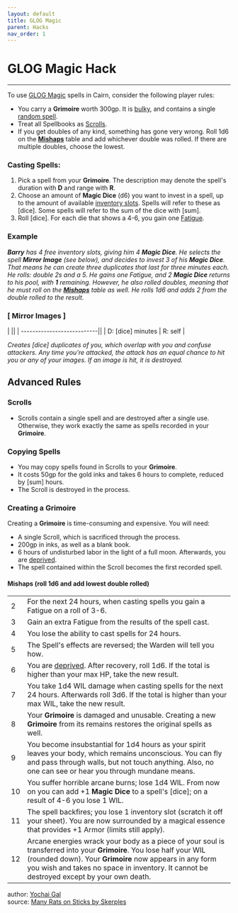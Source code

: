 ```yaml
---
layout: default
title: GLOG Magic
parent: Hacks
nav_order: 1
---
```


# GLOG Magic Hack
---
To use [GLOG Magic](http://goblinpunch.blogspot.com/2016/09/the-glog-wizards.html) spells in Cairn, consider the following player rules:
- You carry a **Grimoire** worth 300gp. It is [bulky](cairn-srd/#inventory), and contains a single [random spell](https://drive.google.com/file/d/1OTVy-5Vm44xhRmFO4tKFCJto-_cw0xYtD8lNj8AsSJY/view?pli=1).
- Treat all Spellbooks as [Scrolls](/hacks/glog-magic/#scrolls).
- If you get doubles of any kind, something has gone very wrong. Roll 1d6 on the [**Mishaps**](https://cairnrpg.com/hacks/glog-magic/#mishaps-sum-of-doubles-rolled) table and add whichever double was rolled. If there are multiple doubles, choose the lowest.

### Casting Spells:
1. Pick a spell from your **Grimoire**. The description may denote the spell's duration with **D** and range with **R**.
2. Choose an amount of **Magic Dice** (d6) you want to invest in a spell, up to the amount of available [inventory slots](cairn-srd/#inventory). Spells will refer to these as [dice]. Some spells will refer to the sum of the dice with [sum].
3. Roll [dice]. For each die that shows a 4-6, you gain one [Fatigue](/cairn-srd/#rules).

### **Example**
_**Barry** has 4 free inventory slots, giving him 4 **Magic Dice**. He selects the spell **Mirror Image** (see below), and decides to invest 3 of his **Magic Dice**. That means he can create three duplicates that last for three minutes each. He rolls: double 2s and a 5. He gains one Fatigue, and 2 **Magic Dice** returns to his pool, with **1** remaining. However, he also rolled doubles, meaning that he must roll on the [**Mishaps**](https://cairnrpg.com/hacks/glog-magic/#mishaps-sum-of-doubles-rolled) table as well. He rolls 1d6 and adds 2 from the double rolled to the result._

### [ **Mirror Images** ]

|                            ||
| ---------------------------||
| D: [dice] minutes | R: self |

_Creates [dice] duplicates of you, which overlap with you and confuse attackers. Any time you’re attacked, the attack has an equal chance to hit you or any of your images. If an image is hit, it is destroyed._

## Advanced Rules

### **Scrolls**
- Scrolls contain a single spell and are destroyed after a single use. Otherwise, they work exactly the same as spells recorded in your **Grimoire**.

### **Copying Spells**
- You may copy spells found in Scrolls to your **Grimoire**.
- It costs 50gp for the gold inks and takes 6 hours to complete, reduced by [sum] hours.
- The Scroll is destroyed in the process.

### **Creating a Grimoire**
Creating a **Grimoire** is time-consuming and expensive. You will need:
- A single Scroll, which is sacrificed through the process.
- 200gp in inks, as well as a blank book.
- 6 hours of undisturbed labor in the light of a full moon. Afterwards, you are [deprived](https://cairnrpg.com/cairn-srd/#rules).
- The spell contained within the Scroll becomes the first recorded spell.

#### Mishaps (roll 1d6 and add lowest double rolled)

||                 |
| ---- | ---- |
|2|For the next 24 hours, when casting spells you gain a Fatigue on a roll of 3-6.|
|3|Gain an extra Fatigue from the results of the spell cast.|
|4|You lose the ability to cast spells for 24 hours.|
|5|The Spell's effects are reversed; the Warden will tell you how. |
|6|You are [deprived](https://cairnrpg.com/cairn-srd/#rules). After recovery, roll 1d6. If the total is higher than your max HP, take the new result.|
|7|You take 1d4 WIL damage when casting spells for the next 24 hours. Afterwards roll 3d6. If the total is higher than your max WIL, take the new result.|
|8 |Your **Grimoire** is damaged and unusable. Creating a new **Grimoire** from its remains restores the original spells as well.|
|9 |You become insubstantial for 1d4 hours as your spirit leaves your body, which remains unconscious. You can fly and pass through walls, but not touch anything. Also, no one can see or hear you through mundane means.|
|10 |You suffer horrible arcane burns; lose 1d4 WIL. From now on you can add +1 **Magic Dice** to a spell's [dice]; on a result of 4-6 you lose 1 WIL.|
|11 |The spell backfires; you lose 1 inventory slot (scratch it off your sheet). You are now surrounded by a magical essence that provides +1 Armor (limits still apply).|
|12 |Arcane energies wrack your body as a piece of your soul is transferred into your **Grimoire**. You lose half your WIL (rounded down). Your **Grimoire** now appears in any form you wish and takes no space in inventory. It cannot be destroyed except by your own death.|


author: [Yochai Gal](https://newschoolrevolution.com)  
source: [Many Rats on Sticks by Skerples](https://drive.google.com/file/d/1wOAkBOCUSjnthMEnIsPVT1LSOCQzd88j/view?pli=1)
